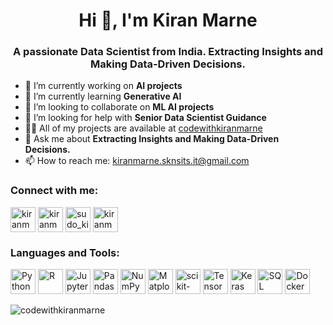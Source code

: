 <h1 align="center">Hi 👋, I'm Kiran Marne</h1>
<h3 align="center">A passionate Data Scientist from India. Extracting Insights and Making Data-Driven Decisions.</h3>

- 🔭 I’m currently working on **AI projects**
- 🌱 I’m currently learning **Generative AI**
- 👯 I’m looking to collaborate on **ML AI projects**
- 🤝 I’m looking for help with **Senior Data Scientist Guidance**
- 👨‍💻 All of my projects are available at [codewithkiranmarne](https://github.com/codewithkiranmarne)
- 💬 Ask me about **Extracting Insights and Making Data-Driven Decisions.**
- 📫 How to reach me: [kiranmarne.sknsits.it@gmail.com](mailto:kiranmarne.sknsits.it@gmail.com)

<h3 align="left">Connect with me:</h3>
<p align="left">
<a href="https://linkedin.com/in/kiranmarne" target="blank"><img align="center" src="images/linkedin.png" alt="kiranmarne" height="40" width="40" /></a>
<a href="https://kaggle.com/kiranmarne" target="blank"><img align="center" src="images/kaggle.png" alt="kiranmarne" height="40" width="40" /></a>
<a href="https://instagram.com/sudo_kiran" target="blank"><img align="center" src="images/instagram.png" alt="sudo_kiran" height="40" width="40" /></a>
<a href="https://www.youtube.com/c/kiranmarne" target="blank"><img align="center" src="images/youtube.png" alt="kiranmarne" height="40" width="40" /></a>
</p>

<h3 align="left">Languages and Tools:</h3>
<p align="left">
<img src="images/python.png" alt="Python" height="40" width="40" />
<img src="images/r.png" alt="R" height="40" width="40" />
<img src="images/jupyter-notebook.png" alt="Jupyter Notebook" height="40" width="40" />
<img src="images/pandas.png" alt="Pandas" height="40" width="40" />
<img src="images/numpy.png" alt="NumPy" height="40" width="40" />
<img src="images/matplotlib.png" alt="Matplotlib" height="40" width="40" />
<img src="images/scikit-learn.png" alt="scikit-learn" height="40" width="40" />
<img src="images/tensorflow.png" alt="TensorFlow" height="40" width="40" />
<img src="images/keras.png" alt="Keras" height="40" width="40" />
<img src="images/sql.png" alt="SQL" height="40" width="40" />
<img src="images/docker.png" alt="Docker" height="40" width="40" />
</p>

<img align="center" src="https://github-readme-stats.vercel.app/api/top-langs?username=codewithkiranmarne&show_icons=true&locale=en&layout=compact" alt="codewithkiranmarne" />
